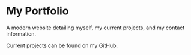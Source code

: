 # My Portfolio

A modern website detailing myself, my current projects, and my contact information.

Current projects can be found on my GitHub.
